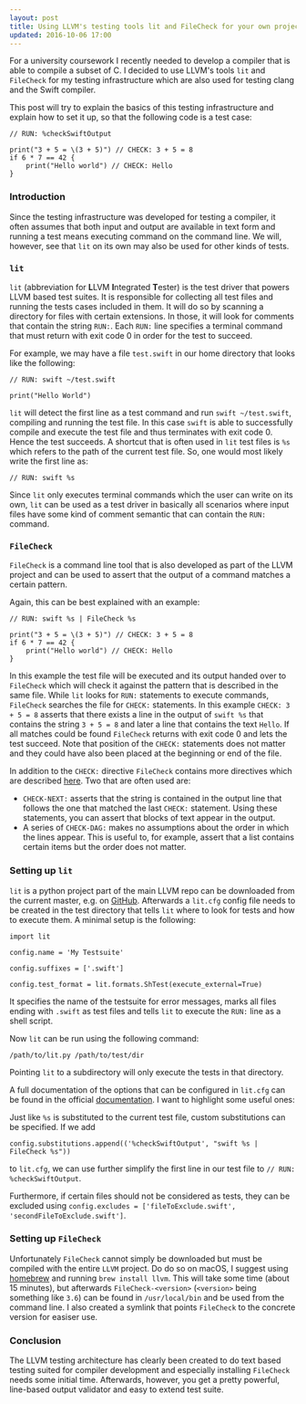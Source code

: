 ```yaml
---
layout: post
title: Using LLVM's testing tools lit and FileCheck for your own project
updated: 2016-10-06 17:00
---
```


For a university coursework I recently needed to develop a compiler that is able to compile a subset of C. I decided to use LLVM's tools `lit` and `FileCheck` for my testing infrastructure which are also used for testing clang and the Swift compiler.

This post will try to explain the basics of this testing infrastructure and explain how to set it up, so that the following code is a test case:

```
// RUN: %checkSwiftOutput

print("3 + 5 = \(3 + 5)") // CHECK: 3 + 5 = 8
if 6 * 7 == 42 {
    print("Hello world") // CHECK: Hello
}
```

### Introduction

Since the testing infrastructure was developed for testing a compiler, it often assumes that both input and output are available in text form and running a test means executing command on the command line. We will, however, see that `lit` on its own may also be used for other kinds of tests.

### `lit`

`lit` (abbreviation for **L**LVM **I**ntegrated **T**ester) is the test driver that powers LLVM based test suites. It is responsible for collecting all test files and running the tests cases included in them. It will do so by scanning a directory for files with certain extensions. In those, it will look for comments that contain the string `RUN:`. Each `RUN:` line specifies a terminal command that must return with exit code 0 in order for the test to succeed. 

For example, we may have a file `test.swift` in our home directory that looks like the following:

```
// RUN: swift ~/test.swift

print("Hello World")
```

`lit` will detect the first line as a test command and run `swift ~/test.swift`, compiling and running the test file. In this case `swift` is able to successfully compile and execute the test file and thus terminates with exit code 0. Hence the test succeeds. A shortcut that is often used in `lit` test files is `%s` which refers to the path of the current test file. So, one would most likely write the first line as:

```
// RUN: swift %s
```

Since `lit` only executes terminal commands which the user can write on its own, `lit` can be used as a test driver in basically all scenarios where input files have some kind of comment semantic that can contain the `RUN:` command. 

### `FileCheck`

`FileCheck` is a command line tool that is also developed as part of the LLVM project and can be used to assert that the output of a command matches a certain pattern. 

Again, this can be best explained with an example:

```
// RUN: swift %s | FileCheck %s

print("3 + 5 = \(3 + 5)") // CHECK: 3 + 5 = 8
if 6 * 7 == 42 {
	print("Hello world") // CHECK: Hello
}
```

In this example the test file will be executed and its output handed over to `FileCheck` which will check it against the pattern that is described in the same file. While `lit` looks for `RUN:` statements to execute commands, `FileCheck` searches the file for `CHECK:` statements. In this example `CHECK: 3 + 5 = 8` asserts that there exists a line in the output of `swift %s` that contains the string `3 + 5 = 8` and later a line that contains the text `Hello`. If all matches could be found `FileCheck` returns with exit code 0 and lets the test succeed. Note that position of the `CHECK:` statements does not matter and they could have also been placed at the beginning or end of the file.

In addition to the `CHECK:` directive `FileCheck` contains more directives which are described [here](http://llvm.org/docs/CommandGuide/FileCheck.html). Two that are often used are:

- `CHECK-NEXT:` asserts that the string is contained in the output line that follows the one that matched the last `CHECK:` statement. Using these statements, you can assert that blocks of text appear in the output.
- A series of `CHECK-DAG:` makes no assumptions about the order in which the lines appear. This is useful to, for example, assert that a list contains certain items but the order does not matter.

### Setting up `lit`

`lit` is a python project part of the main LLVM repo can be downloaded from the current master, e.g. on [GitHub](https://github.com/llvm-mirror/llvm/tree/master/utils/lit). 
Afterwards a `lit.cfg` config file needs to be created in the test directory that tells `lit` where to look for tests and how to execute them. A minimal setup is the following:

```
import lit

config.name = 'My Testsuite'

config.suffixes = ['.swift']

config.test_format = lit.formats.ShTest(execute_external=True)
```

It specifies the name of the testsuite for error messages, marks all files ending with `.swift` as test files and tells `lit` to execute the `RUN:` line as a shell script.

Now `lit` can be run using the following command:

```
/path/to/lit.py /path/to/test/dir
```

Pointing `lit` to a subdirectory will only execute the tests in that directory.

A full documentation of the options that can be configured in `lit.cfg` can be found in the official [documentation](http://llvm.org/docs/CommandGuide/lit.html#test-suites). I want to highlight some useful ones:

Just like `%s` is substituted to the current test file, custom substitutions can be specified. If we add

```
config.substitutions.append(('%checkSwiftOutput', "swift %s | FileCheck %s"))
```
to `lit.cfg`, we can use further simplify the first line in our test file to `// RUN: %checkSwiftOutput`.

Furthermore, if certain files should not be considered as tests, they can be excluded using `config.excludes = ['fileToExclude.swift', 'secondFileToExclude.swift']`.

### Setting up `FileCheck`

Unfortunately `FileCheck` cannot simply be downloaded but must be compiled with the entire `LLVM` project. Do do so on macOS, I suggest using [homebrew](http://brew.sh) and running `brew install llvm`. This will take some time (about 15 minutes), but afterwards `FileCheck-<version>` (`<version>` being something like `3.6`) can be found in `/usr/local/bin` and be used from the command line. I also created a symlink that points `FileCheck` to the concrete version for easiser use.

### Conclusion 
The LLVM testing architecture has clearly been created to do text based testing suited for compiler development and especially installing `FileCheck` needs some initial time. Afterwards, however, you get a pretty powerful, line-based output validator and easy to extend test suite.